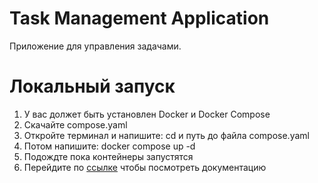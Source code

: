 # Task Management Application
Приложение для управления задачами.
# Локальный запуск
1. У вас должет быть установлен Docker и Docker Compose
2. Скачайте compose.yaml
4. Откройте терминал и напишите: cd и путь до файла compose.yaml
5. Потом напишите: docker compose up -d
6. Подождте пока контейнеры запустятся
7. Перейдите по [ссылке](http://localhost:8088/swagger-ui/index.html#/) чтобы посмотреть документацию
